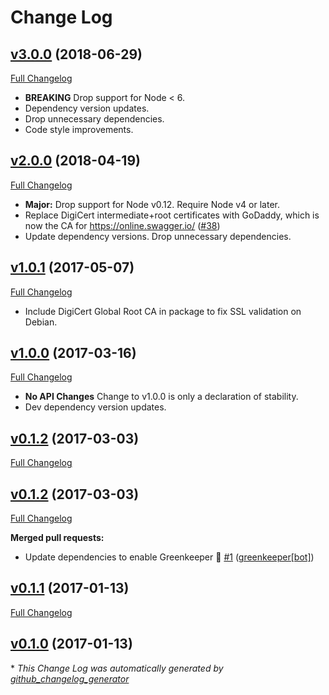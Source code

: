 # Change Log

## [v3.0.0](https://github.com/kevinoid/swagger-spec-validator/tree/v3.0.0) (2018-06-29)
[Full Changelog](https://github.com/kevinoid/swagger-spec-validator/compare/v2.0.0...v3.0.0)

- **BREAKING** Drop support for Node < 6.
- Dependency version updates.
- Drop unnecessary dependencies.
- Code style improvements.

## [v2.0.0](https://github.com/kevinoid/swagger-spec-validator/tree/v2.0.0) (2018-04-19)
[Full Changelog](https://github.com/kevinoid/swagger-spec-validator/compare/v1.0.1...v2.0.0)

- **Major:** Drop support for Node v0.12.  Require Node v4 or later.
- Replace DigiCert intermediate+root certificates with GoDaddy, which is now
  the CA for https://online.swagger.io/
  ([\#38](https://github.com/kevinoid/swagger-spec-validator/issues/38))
- Update dependency versions.  Drop unnecessary dependencies.

## [v1.0.1](https://github.com/kevinoid/swagger-spec-validator/tree/v1.0.1) (2017-05-07)
[Full Changelog](https://github.com/kevinoid/swagger-spec-validator/compare/v1.0.0...v1.0.1)

- Include DigiCert Global Root CA in package to fix SSL validation on Debian.

## [v1.0.0](https://github.com/kevinoid/swagger-spec-validator/tree/v1.0.0) (2017-03-16)
[Full Changelog](https://github.com/kevinoid/swagger-spec-validator/compare/v0.1.2...v1.0.0)

- **No API Changes** Change to v1.0.0 is only a declaration of stability.
- Dev dependency version updates.

## [v0.1.2](https://github.com/kevinoid/swagger-spec-validator/tree/v0.1.2) (2017-03-03)
[Full Changelog](https://github.com/kevinoid/swagger-spec-validator/compare/v0.1.2...v0.1.2)

## [v0.1.2](https://github.com/kevinoid/swagger-spec-validator/tree/v0.1.2) (2017-03-03)
[Full Changelog](https://github.com/kevinoid/swagger-spec-validator/compare/v0.1.1...v0.1.2)

**Merged pull requests:**

- Update dependencies to enable Greenkeeper 🌴 [\#1](https://github.com/kevinoid/swagger-spec-validator/pull/1) ([greenkeeper[bot]](https://github.com/integration/greenkeeper))

## [v0.1.1](https://github.com/kevinoid/swagger-spec-validator/tree/v0.1.1) (2017-01-13)
[Full Changelog](https://github.com/kevinoid/swagger-spec-validator/compare/v0.1.0...v0.1.1)

## [v0.1.0](https://github.com/kevinoid/swagger-spec-validator/tree/v0.1.0) (2017-01-13)


\* *This Change Log was automatically generated by [github_changelog_generator](https://github.com/skywinder/Github-Changelog-Generator)*
